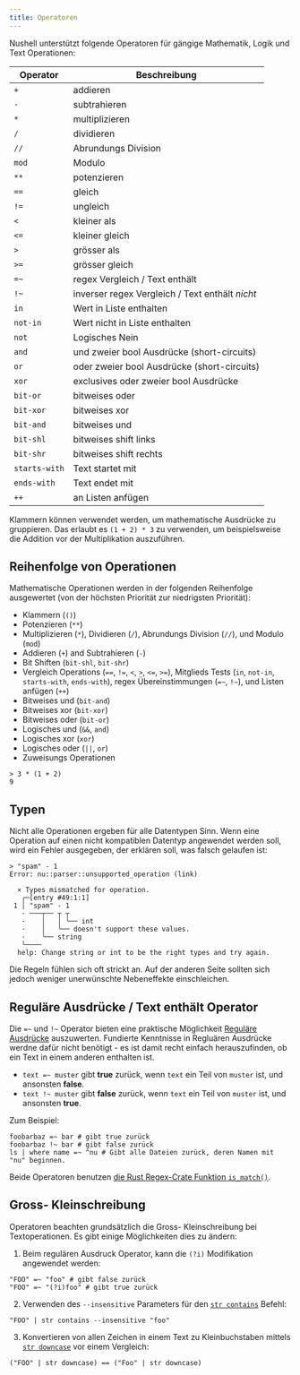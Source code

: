 ```yaml
---
title: Operatoren
---
```


Nushell unterstützt folgende Operatoren für gängige Mathematik, Logik und Text Operationen:

| Operator      | Beschreibung                                    |
| ------------- | ----------------------------------------------- |
| `+`           | addieren                                        |
| `-`           | subtrahieren                                    |
| `*`           | multiplizieren                                  |
| `/`           | dividieren                                      |
| `//`          | Abrundungs Division                             |
| `mod`         | Modulo                                          |
| `**`          | potenzieren                                     |
| `==`          | gleich                                          |
| `!=`          | ungleich                                        |
| `<`           | kleiner als                                     |
| `<=`          | kleiner gleich                                  |
| `>`           | grösser als                                     |
| `>=`          | grösser gleich                                  |
| `=~`          | regex Vergleich / Text enthält                  |
| `!~`          | inverser regex Vergleich / Text enthält _nicht_ |
| `in`          | Wert in Liste enthalten                         |
| `not-in`      | Wert nicht in Liste enthalten                   |
| `not`         | Logisches Nein                                  |
| `and`         | und zweier bool Ausdrücke (short-circuits)      |
| `or`          | oder zweier bool Ausdrücke (short-circuits)     |
| `xor`         | exclusives oder zweier bool Ausdrücke           |
| `bit-or`      | bitweises oder                                  |
| `bit-xor`     | bitweises xor                                   |
| `bit-and`     | bitweises und                                   |
| `bit-shl`     | bitweises shift links                           |
| `bit-shr`     | bitweises shift rechts                          |
| `starts-with` | Text startet mit                                |
| `ends-with`   | Text endet mit                                  |
| `++`          | an Listen anfügen                               |

Klammern können verwendet werden, um mathematische Ausdrücke zu gruppieren. Das erlaubt es `(1 + 2) * 3` zu verwenden, um beispielsweise die Addition vor der Multiplikation auszuführen.

## Reihenfolge von Operationen

Mathematische Operationen werden in der folgenden Reihenfolge ausgewertet (von der höchsten Priorität zur niedrigsten Priorität):

- Klammern (`()`)
- Potenzieren (`**`)
- Multiplizieren (`*`), Dividieren (`/`), Abrundungs Division (`//`), und Modulo (`mod`)
- Addieren (`+`) and Subtrahieren (`-`)
- Bit Shiften (`bit-shl`, `bit-shr`)
- Vergleich Operations (`==`, `!=`, `<`, `>`, `<=`, `>=`), Mitglieds Tests (`in`, `not-in`, `starts-with`, `ends-with`), regex Übereinstimmungen (`=~`, `!~`), und Listen anfügen (`++`)
- Bitweises und (`bit-and`)
- Bitweises xor (`bit-xor`)
- Bitweises oder (`bit-or`)
- Logisches und (`&&`, `and`)
- Logisches xor (`xor`)
- Logisches oder (`||`, `or`)
- Zuweisungs Operationen

```nu
> 3 * (1 + 2)
9
```

## Typen

Nicht alle Operationen ergeben für alle Datentypen Sinn.
Wenn eine Operation auf einen nicht kompatiblen Datentyp angewendet werden soll, wird ein Fehler ausgegeben, der erklären soll, was falsch gelaufen ist:

```nu
> "spam" - 1
Error: nu::parser::unsupported_operation (link)

  × Types mismatched for operation.
   ╭─[entry #49:1:1]
 1 │ "spam" - 1
   · ───┬── ┬ ┬
   ·    │   │ ╰── int
   ·    │   ╰── doesn't support these values.
   ·    ╰── string
   ╰────
  help: Change string or int to be the right types and try again.
```

Die Regeln fühlen sich oft strickt an. Auf der anderen Seite sollten sich jedoch weniger unerwünschte Nebeneffekte einschleichen.

## Reguläre Ausdrücke / Text enthält Operator

Die `=~` und `!~` Operator bieten eine praktische Möglichkeit [Reguläre Ausdrücke](https://cheatography.com/davechild/cheat-sheets/regular-expressions/) auszuwerten.
Fundierte Kenntnisse in Regluären Ausdrücke werdne dafür nicht benötigt - es ist damit recht einfach herauszufinden, ob ein Text in einem anderen enthalten ist.

- `text =~ muster` gibt **true** zurück, wenn `text` ein Teil von `muster` ist, und ansonsten **false**.
- `text !~ muster` gibt **false** zurück, wenn `text` ein Teil von `muster` ist, und ansonsten **true**.

Zum Beispiel:

```nu
foobarbaz =~ bar # gibt true zurück
foobarbaz !~ bar # gibt false zurück
ls | where name =~ ^nu # Gibt alle Dateien zurück, deren Namen mit "nu" beginnen.
```

Beide Operatoren benutzen [die Rust Regex-Crate Funktion `is_match()`](https://docs.rs/regex/latest/regex/struct.Regex.html#method.is_match).

## Gross- Kleinschreibung

Operatoren beachten grundsätzlich die Gross- Kleinschreibung bei Textoperationen. Es gibt einige Möglichkeiten dies zu ändern:

1. Beim regulären Ausdruck Operator, kann die `(?i)` Modifikation angewendet werden:

```nu
"FOO" =~ "foo" # gibt false zurück
"FOO" =~ "(?i)foo" # gibt true zurück
```

2. Verwenden des `--insensitive` Parameters für den [`str contains`](/commands/docs/str_contains.md) Befehl:

```nu
"FOO" | str contains --insensitive "foo"
```

3. Konvertieren von allen Zeichen in einem Text zu Kleinbuchstaben mittels [`str downcase`](/commands/docs/str_downcase.md) vor einem Vergleich:

```nu
("FOO" | str downcase) == ("Foo" | str downcase)
```
